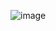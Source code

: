 ![image](https://user-images.githubusercontent.com/112858394/219005007-ce9d02a0-3571-4149-9dfa-f33d7aa18f32.png)
